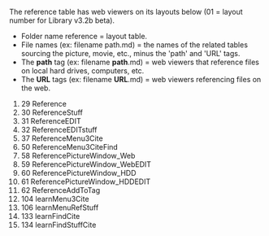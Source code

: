 The reference table has web viewers on its layouts below (01 = layout number for Library v3.2b beta).

* Folder name reference = layout table.
* File names (ex: filename path.md) = the names of the related tables sourcing the picture, movie, etc., minus the 'path' and 'URL' tags.
* The **path** tag (ex: filename **path**.md) = web viewers that reference files on local hard drives, computers, etc.
* The **URL** tags (ex: filename **URL**.md) = web viewers referencing files on the web.


1.  29 Reference
1.  30 ReferenceStuff
1.  31 ReferenceEDIT
1.  32 ReferenceEDITstuff
1.  37 ReferenceMenu3Cite
1.  50 ReferenceMenu3CiteFind
1.  58 ReferencePictureWindow_Web
1.  59 ReferencePictureWindow_WebEDIT
1.  60 ReferencePictureWindow_HDD
1.  61 ReferencePictureWindow_HDDEDIT
1.  62 ReferenceAddToTag
1.  104 learnMenu3Cite
1.  106 learnMenuRefStuff
1.  133 learnFindCite
1.  134 learnFindStuffCite
